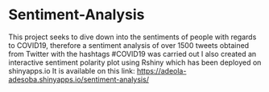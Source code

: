 # Sentiment-Analysis
This project seeks to dive down into the sentiments of people with regards to COVID19, therefore a sentiment analysis of over 1500 tweets obtained from Twitter with the hashtags #COVID19 was carried out
I also created an interactive sentiment polarity plot using Rshiny which has been deployed on shinyapps.io
It is available on this link: https://adeola-adesoba.shinyapps.io/sentiment-analysis/


